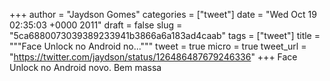 
+++
author = "Jaydson Gomes"
categories = ["tweet"]
date = "Wed Oct 19 02:35:03 +0000 2011"
draft = false
slug = "5ca6880073039389233941b3866a6a183ad4caab"
tags = ["tweet"]
title = """Face Unlock no Android no..."""
tweet = true
micro = true
tweet_url = "https://twitter.com/jaydson/status/126486487679246336"
+++
Face Unlock no Android novo. Bem massa
